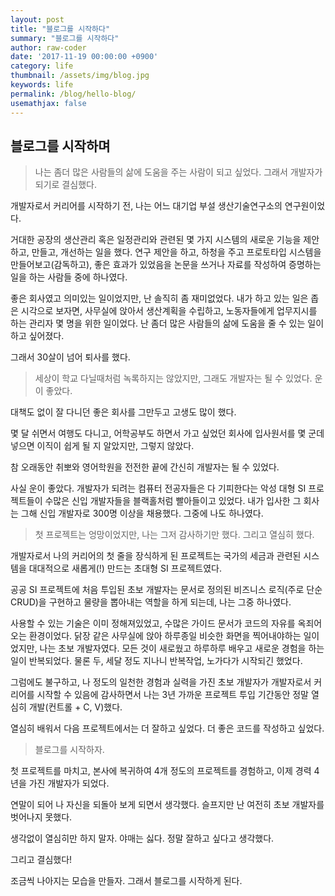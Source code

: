 ```yaml
---
layout: post
title: "블로그를 시작하다"
summary: "블로그를 시작하다"
author: raw-coder
date: '2017-11-19 00:00:00 +0900'
category: life
thumbnail: /assets/img/blog.jpg
keywords: life
permalink: /blog/hello-blog/
usemathjax: false
---
```


## 블로그를 시작하며

> 나는 좀더 많은 사람들의 삶에 도움을 주는 사람이 되고 싶었다. 그래서 개발자가 되기로 결심했다.

개발자로서 커리어를 시작하기 전, 나는 어느 대기업 부설 생산기술연구소의 연구원이었다.

거대한 공장의 생산관리 혹은 일정관리와 관련된 몇 가지 시스템의 새로운 기능을 제안하고, 만들고, 개선하는 일을 했다. 연구 제안을 하고, 하청을 주고 프로토타입 시스템을 만들어보고(감독하고), 좋은 효과가 있었음을 논문을 쓰거나 자료를 작성하여 증명하는 일을 하는 사람들 중에 하나였다.

좋은 회사였고 의미있는 일이었지만, 난 솔직히 좀 재미없었다. 내가 하고 있는 일은 좁은 시각으로 보자면, 사무실에 앉아서 생산계획을 수립하고, 노동자들에게 업무지시를 하는 관리자 몇 명을 위한 일이었다. 난 좀더 많은 사람들의 삶에 도움을 줄 수 있는 일이 하고 싶어졌다.

그래서 30살이 넘어 퇴사를 했다.

> 세상이 학교 다닐때처럼 녹록하지는 않았지만, 그래도 개발자는 될 수 있었다. 운이 좋았다.

대책도 없이 잘 다니던 좋은 회사를 그만두고 고생도 많이 했다.

몇 달 쉬면서 여행도 다니고, 어학공부도 하면서 가고 싶었던 회사에 입사원서를 몇 군데 넣으면 이직이 쉽게 될 지 알았지만, 그렇지 않았다.

참 오래동안 취뽀와 영어학원을 전전한 끝에 간신히 개발자는 될 수 있었다.

사실 운이 좋았다. 개발자가 되려는 컴퓨터 전공자들은 다 기피한다는 악성 대형 SI 프로젝트들이 수많은 신입 개발자들을 블랙홀처럼 빨아들이고 있었다. 내가 입사한 그 회사는 그해 신입 개발자로 300명 이상을 채용했다. 그중에 나도 하나였다.

> 첫 프로젝트는 엉망이었지만, 나는 그저 감사하기만 했다. 그리고 열심히 했다.

개발자로서 나의 커리어의 첫 줄을 장식하게 된 프로젝트는 국가의 세금과 관련된 시스템을 대대적으로 새롭게(!) 만드는 초대형 SI 프로젝트였다.

공공 SI 프로젝트에 처음 투입된 초보 개발자는 문서로 정의된 비즈니스 로직(주로 단순 CRUD)을 구현하고 물량을 뽑아내는 역할을 하게 되는데, 나는 그중 하나였다.

사용할 수 있는 기술은 이미 정해져있었고, 수많은 가이드 문서가 코드의 자유를 옥죄어 오는 환경이었다. 닭장 같은 사무실에 앉아 하루종일 비슷한 화면을 찍어내야하는 일이었지만, 나는 초보 개발자였다. 모든 것이 새로웠고 하루하루 배우고 새로운 경험을 하는 일이 반복되었다. 물론 두, 세달 정도 지나니 반복작업, 노가다가 시작되긴 했었다.

그럼에도 불구하고, 나 정도의 일천한 경험과 실력을 가진 초보 개발자가 개발자로서 커리어를 시작할 수 있음에 감사하면서 나는 3년 가까운 프로젝트 투입 기간동안 정말 열심히 개발(컨트롤 + C, V)했다.

열심히 배워서 다음 프로젝트에서는 더 잘하고 싶었다. 더 좋은 코드를 작성하고 싶었다.

> 블로그를 시작하자.

첫 프로젝트를 마치고, 본사에 복귀하여 4개 정도의 프로젝트를 경험하고, 이제 경력 4년을 가진 개발자가 되었다.

연말이 되어 나 자신을 되돌아 보게 되면서 생각했다. 슬프지만 난 여전히 초보 개발자를 벗어나지 못했다.

생각없이 열심히만 하지 말자. 야매는 싫다. 정말 잘하고 싶다고 생각했다.

그리고 결심했다!

조금씩 나아지는 모습을 만들자. 그래서 블로그를 시작하게 된다.
